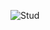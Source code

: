 ![Stud](https://user-images.githubusercontent.com/87481377/147098128-18665ebb-2dfc-469c-bd2a-f12cd2db6817.gif)
